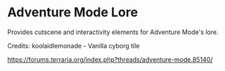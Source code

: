 # Adventure Mode Lore

Provides cutscene and interactivity elements for Adventure Mode's lore.

Credits:
	koolaidlemonade - Vanilla cyborg tile

https://forums.terraria.org/index.php?threads/adventure-mode.85140/
